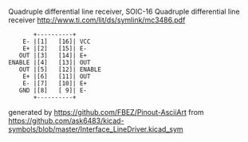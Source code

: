 Quadruple differential line receiver, SOIC-16
Quadruple differential line receiver
http://www.ti.com/lit/ds/symlink/mc3486.pdf


	       +----------+
	    E- |[1]   [16]| VCC
	    E+ |[2]   [15]| E-
	   OUT |[3]   [14]| E+
	ENABLE |[4]   [13]| OUT
	   OUT |[5]   [12]| ENABLE
	    E+ |[6]   [11]| OUT
	    E- |[7]   [10]| E+
	   GND |[8]   [ 9]| E-
	       +----------+


generated by https://github.com/FBEZ/Pinout-AsciiArt from https://github.com/ask6483/kicad-symbols/blob/master/Interface_LineDriver.kicad_sym